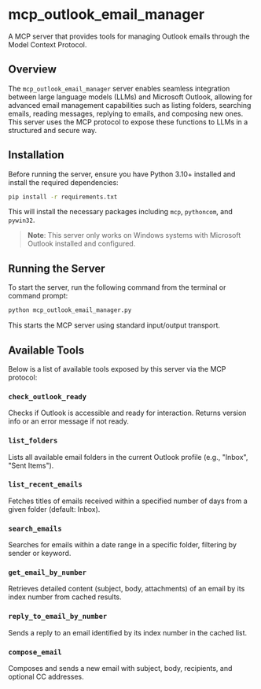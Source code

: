 # mcp_outlook_email_manager

A MCP server that provides tools for managing Outlook emails through the Model Context Protocol.

## Overview

The `mcp_outlook_email_manager` server enables seamless integration between large language models (LLMs) and Microsoft Outlook, allowing for advanced email management capabilities such as listing folders, searching emails, reading messages, replying to emails, and composing new ones. This server uses the MCP protocol to expose these functions to LLMs in a structured and secure way.

## Installation

Before running the server, ensure you have Python 3.10+ installed and install the required dependencies:

```bash
pip install -r requirements.txt
```

This will install the necessary packages including `mcp`, `pythoncom`, and `pywin32`.

> **Note**: This server only works on Windows systems with Microsoft Outlook installed and configured.

## Running the Server

To start the server, run the following command from the terminal or command prompt:

```bash
python mcp_outlook_email_manager.py
```

This starts the MCP server using standard input/output transport.

## Available Tools

Below is a list of available tools exposed by this server via the MCP protocol:

### `check_outlook_ready`
Checks if Outlook is accessible and ready for interaction. Returns version info or an error message if not ready.

### `list_folders`
Lists all available email folders in the current Outlook profile (e.g., "Inbox", "Sent Items").

### `list_recent_emails`
Fetches titles of emails received within a specified number of days from a given folder (default: Inbox).

### `search_emails`
Searches for emails within a date range in a specific folder, filtering by sender or keyword.

### `get_email_by_number`
Retrieves detailed content (subject, body, attachments) of an email by its index number from cached results.

### `reply_to_email_by_number`
Sends a reply to an email identified by its index number in the cached list.

### `compose_email`
Composes and sends a new email with subject, body, recipients, and optional CC addresses.
